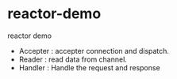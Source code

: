 # reactor-demo
reactor demo

* Accepter : accepter connection and dispatch.
* Reader : read data from channel.
* Handler : Handle the request and response
